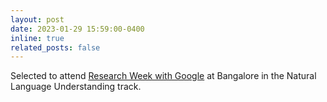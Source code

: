 ```yaml
---
layout: post
date: 2023-01-29 15:59:00-0400
inline: true
related_posts: false
---
```


Selected to attend [Research Week with Google](https://sites.google.com/view/researchweek2023/home) at Bangalore in the Natural Language Understanding track.